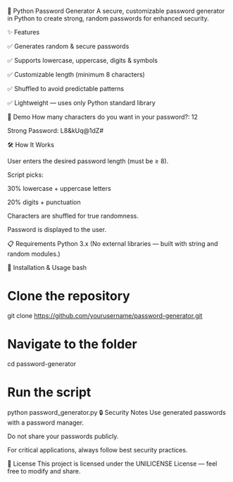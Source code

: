🔐 Python Password Generator
A secure, customizable password generator in Python to create strong, random passwords for enhanced security.

✨ Features

✅ Generates random & secure passwords

✅ Supports lowercase, uppercase, digits & symbols

✅ Customizable length (minimum 8 characters)

✅ Shuffled to avoid predictable patterns

✅ Lightweight — uses only Python standard library


📸 Demo
How many characters do you want in your password?: 12

Strong Password: L8&kUq@1dZ#

🛠 How It Works

User enters the desired password length (must be ≥ 8).

Script picks:

30% lowercase + uppercase letters

20% digits + punctuation

Characters are shuffled for true randomness.

Password is displayed to the user.

📋 Requirements
Python 3.x
(No external libraries — built with string and random modules.)

🚀 Installation & Usage
bash

# Clone the repository
git clone https://github.com/yourusername/password-generator.git

# Navigate to the folder
cd password-generator

# Run the script
python password_generator.py
🔒 Security Notes
Use generated passwords with a password manager.

Do not share your passwords publicly.

For critical applications, always follow best security practices.

📜 License
This project is licensed under the UNILICENSE License — feel free to modify and share.
